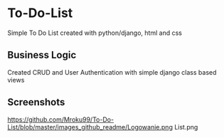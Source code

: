 # To-Do-List
Simple To Do List created with python/django, html and css

## Business Logic
Created CRUD and User Authentication with simple django class based views

## Screenshots
https://github.com/Mroku99/To-Do-List/blob/master/images_github_readme/Logowanie.png
List.png
